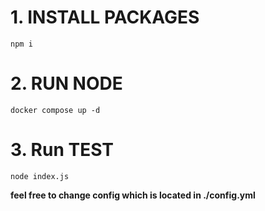# 1. INSTALL PACKAGES
`npm i`

# 2. RUN NODE
`docker compose up -d`

# 3. Run TEST
`node index.js`

**feel free to change config which is located in ./config.yml**
